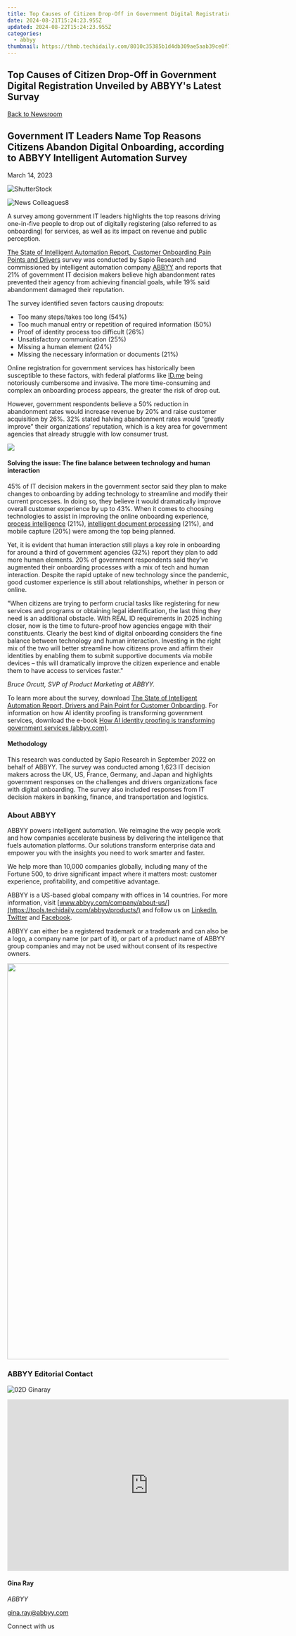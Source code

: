```yaml
---
title: Top Causes of Citizen Drop-Off in Government Digital Registration Unveiled by ABBYY's Latest Survay
date: 2024-08-21T15:24:23.955Z
updated: 2024-08-22T15:24:23.955Z
categories:
  - abbyy
thumbnail: https://thmb.techidaily.com/8010c35385b1d4db309ae5aab39ce0f7ad55b6a2892c96756f155f1fe1fe9c5e.jpg
---
```


## Top Causes of Citizen Drop-Off in Government Digital Registration Unveiled by ABBYY's Latest Survay

[Back to Newsroom](https://tools.techidaily.com/abbyy/products/)

## Government IT Leaders Name Top Reasons Citizens Abandon Digital Onboarding, according to ABBYY Intelligent Automation Survey

March 14, 2023

![ShutterStock](https://content.abbyy.com/-/media/project/abbyy/abbyy/branchtemplates/shutterstock_1272462163_1296-x-729.jpg?h=729&iar=0&w=1296)

![News Colleagues8](https://static1.abbyy.com/abbyycommedia/33811/news-colleagues8.jpg) 

A survey among government IT leaders highlights the top reasons driving one-in-five people to drop out of digitally registering (also referred to as onboarding) for services, as well as its impact on revenue and public perception.

[The State of Intelligent Automation Report, Customer Onboarding Pain Points and Drivers](https://tools.techidaily.com/abbyy/products/) survey was conducted by Sapio Research and commissioned by intelligent automation company [ABBYY](https://tools.techidaily.com/abbyy/products/) and reports that 21% of government IT decision makers believe high abandonment rates prevented their agency from achieving financial goals, while 19% said abandonment damaged their reputation.

The survey identified seven factors causing dropouts:

* Too many steps/takes too long (54%)
* Too much manual entry or repetition of required information (50%)
* Proof of identity process too difficult (26%)
* Unsatisfactory communication (25%)
* Missing a human element (24%)
* Missing the necessary information or documents (21%)

Online registration for government services has historically been susceptible to these factors, with federal platforms like [ID.me](https://www.id.me/) being notoriously cumbersome and invasive. The more time-consuming and complex an onboarding process appears, the greater the risk of drop out.

However, government respondents believe a 50% reduction in abandonment rates would increase revenue by 20% and raise customer acquisition by 26%. 32% stated halving abandonment rates would “greatly improve” their organizations’ reputation, which is a key area for government agencies that already struggle with low consumer trust.

![](https://static1.abbyy.com/abbyycommedia/36928/infographic-government-survey-factors-contributing-to-onboarding-abandonment-en.jpg?width=900&height=1102)

#### Solving the issue: The fine balance between technology and human interaction

45% of IT decision makers in the government sector said they plan to make changes to onboarding by adding technology to streamline and modify their current processes. In doing so, they believe it would dramatically improve overall customer experience by up to 43%. When it comes to choosing technologies to assist in improving the online onboarding experience, [process intelligence](https://tools.techidaily.com/abbyy/products/) (21%), [intelligent document processing](https://tools.techidaily.com/abbyy/products/) (21%), and mobile capture (20%) were among the top being planned.

Yet, it is evident that human interaction still plays a key role in onboarding for around a third of government agencies (32%) report they plan to add more human elements. 20% of government respondents said they’ve augmented their onboarding processes with a mix of tech and human interaction. Despite the rapid uptake of new technology since the pandemic, good customer experience is still about relationships, whether in person or online.

"When citizens are trying to perform crucial tasks like registering for new services and programs or obtaining legal identification, the last thing they need is an additional obstacle. With REAL ID requirements in 2025 inching closer, now is the time to future-proof how agencies engage with their constituents. Clearly the best kind of digital onboarding considers the fine balance between technology and human interaction. Investing in the right mix of the two will better streamline how citizens prove and affirm their identities by enabling them to submit supportive documents via mobile devices – this will dramatically improve the citizen experience and enable them to have access to services faster."

_Bruce Orcutt, SVP of Product Marketing at ABBYY._

To learn more about the survey, download [The State of Intelligent Automation Report, Drivers and Pain Point for Customer Onboarding](https://tools.techidaily.com/abbyy/products/). For information on how AI identity proofing is transforming government services, download the e-book [How AI identity proofing is transforming government services (abbyy.com)](https://www.abbyy.com/resources/ebook/how-ai-identity-proofing-is-transforming-government-services/).

#### Methodology

This research was conducted by Sapio Research in September 2022 on behalf of ABBYY. The survey was conducted among 1,623 IT decision makers across the UK, US, France, Germany, and Japan and highlights government responses on the challenges and drivers organizations face with digital onboarding. The survey also included responses from IT decision makers in banking, finance, and transportation and logistics.

### About ABBYY

ABBYY powers intelligent automation. We reimagine the way people work and how companies accelerate business by delivering the intelligence that fuels automation platforms. Our solutions transform enterprise data and empower you with the insights you need to work smarter and faster. 

We help more than 10,000 companies globally, including many of the Fortune 500, to drive significant impact where it matters most: customer experience, profitability, and competitive advantage.

ABBYY is a US-based global company with offices in 14 countries. For more information, visit [www.abbyy.com/company/about-us/](https://tools.techidaily.com/abbyy/products/) and follow us on [LinkedIn](https://www.linkedin.com/company/abbyy), [Twitter](https://twitter.com/ABBYY%5FSoftware) and [Facebook](https://www.facebook.com/ABBYYsoft).

ABBYY can either be a registered trademark or a trademark and can also be a logo, a company name (or part of it), or part of a product name of ABBYY group companies and may not be used without consent of its respective owners.

<!-- affiliate ads begin -->
<a href="https://tinyland.pxf.io/c/5597632/1793214/19135" target="_top" id="1793214"><img src="//a.impactradius-go.com/display-ad/19135-1793214" border="0" alt="" width="900" height="900"/></a><img height="0" width="0" src="https://imp.pxf.io/i/5597632/1793214/19135" style="position:absolute;visibility:hidden;" border="0" />
<!-- affiliate ads end -->
### ABBYY Editorial Contact

![02D Ginaray](https://static2.abbyy.com/abbyycommedia/23662/02d-ginaray.png)

<!-- affiliate ads begin -->
<a href="https://secure.2checkout.com/order/checkout.php?PRODS=2337838&QTY=1&AFFILIATE=108875&CART=1"><iframe width="640" height="390" src="https://www.youtube.com/embed/rzZwphIv4RM" title="APFill - Ink and Toner Coverage Calculator" frameborder="0" allow="accelerometer; autoplay; clipboard-write; encrypted-media; gyroscope; picture-in-picture; web-share" referrerpolicy="strict-origin-when-cross-origin" allowfullscreen></iframe></a>
<!-- affiliate ads end -->
#### Gina Ray

_ABBYY_

[gina.ray@abbyy.com](https://tools.techidaily.com/abbyy/products/) 

  
Connect with us

<ins class="adsbygoogle"
     style="display:block"
     data-ad-format="autorelaxed"
     data-ad-client="ca-pub-7571918770474297"
     data-ad-slot="1223367746"></ins>



<ins class="adsbygoogle"
     style="display:block"
     data-ad-client="ca-pub-7571918770474297"
     data-ad-slot="8358498916"
     data-ad-format="auto"
     data-full-width-responsive="true"></ins>
